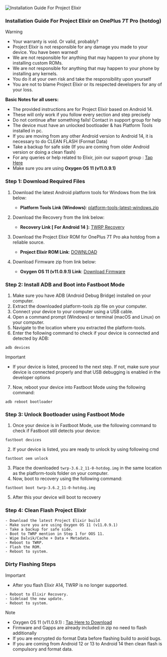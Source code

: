![Installation Guide For Project Elixir](https://i.imgur.com/42LxtAl.png)

### Installation Guide For Project Elixir on OnePlus 7T Pro (hotdog)

> [!Warning]
> * Your warranty is void. Or valid, probably?
> * Project Elixir is not responsible for any damage you made to your device. You have been warned!
> * We are not responsible for anything that may happen to your phone by installing custom ROMs.
> * We are not responsible for anything that may happen to your phone by installing any kernels.
> * You do it at your own risk and take the responsibility upon yourself
> * You are not to blame Project Elixir or its respected developers for any of your loss.
>
> **Basic Notes for all users:**  
> * The provided instructions are for Project Elixir based on Android 14.
> * These will only work if you follow every section and step precisely
> * Do not continue after something fails! Contact in support group for help
> * The device must have an unlocked bootloader & has Platform Tools installed in pc.
> * If you are moving from any other Android version to Android 14, it is necessary to do CLEAN FLASH (Format Data)
> * Take a backup for safe side (If you are coming from older Android version or doing a clean flash)
> * For any queries or help related to Elixir, join our support group : [Tap Here](https://telegram.me/Elixir_Discussion)
> * Make sure you are using **Oxygen OS 11 (v11.0.9.1)**

### Step 1: Download Required Files 
1. Download the latest Android platform tools for Windows from the link below:
   - **Platform Tools Link (Windows)**: [platform-tools-latest-windows.zip](https://dl.google.com/android/repository/platform-tools-latest-windows.zip)

2. Download the Recovery from the link below:
   - **Recovery Link [ For Android 14 ]:** [TWRP Recovery](https://dl.twrp.me/hotdog/twrp-3.6.2_11-0-hotdog.img.html)

3. Download the Project Elixir ROM for OnePlus 7T Pro aka hotdog from a reliable source.
   - **Project Elixir ROM Link**: [DOWNLOAD](https://projectelixiros.com/device/hotdog)

4. Download Firmware zip from link below:
   - **Oxygen OS 11 (v11.0.9.1) Link**: [Download Firmware](https://drive.google.com/file/d/1RDts_laWjRQ8zE550KWFwZskfOmpIVJF/view)

### Step 2: Install ADB and Boot into Fastboot Mode 
1. Make sure you have ADB (Android Debug Bridge) installed on your computer.
2. Extract the downloaded platform-tools zip file on your computer.
3. Connect your device to your computer using a USB cable.
4. Open a command prompt (Windows) or terminal (macOS and Linux) on your computer.
5. Navigate to the location where you extracted the platform-tools.
6. Enter the following command to check if your device is connected and detected by ADB:

```
adb devices
```

> [!Important]
> - If your device is listed, proceed to the next step. If not, make sure your device is connected properly and that USB debugging is enabled in the developer options

7. Now, reboot your device into Fastboot Mode using the following command:
```
adb reboot bootloader
```

### Step 3: Unlock Bootloader using Fastboot Mode 
1. Once your device is in Fastboot Mode, use the following command to check if Fastboot still detects your device:
``` 
fastboot devices
```
2. If your device is listed, you are ready to unlock by using following cmd
``` 
fastboot oem unlock
```
3. Place the downloaded `twrp-3.6.2_11-0-hotdog.img` in the same location as the platform-tools folder on your computer.
4. Now, boot to recovery using the following command:
``` 
fastboot boot twrp-3.6.2_11-0-hotdog.img
```
5. After this your device will boot to recovery

### Step 4: Clean Flash Project Elixir
```
- Download the latest Project Elixir build
- Make sure you are using Oxygen OS 11 (v11.0.9.1)
- Take a backup for safe side.
- Boot to TWRP mention in Step 1 for OOS 11.
- Wipe Dalvik/Cache + Data + Metadata.
- Reboot to TWRP.
- Flash the ROM. 
- Reboot to system.
```

### Dirty Flashing Steps 

> [!Important]
> - After you flash Elixir A14, TWRP is no longer supported.

```
- Reboot to Elixir Recovery.
- Sideload the new update.
- Reboot to system.
```

> [!Note]
> - Oxygen OS 11 (v11.0.9.1) : [Tap Here to Download](https://drive.google.com/file/d/1RDts_laWjRQ8zE550KWFwZskfOmpIVJF/view)
> - Firmware and Gapps are already included in zip no need to flash additionally
> - If you are encrypted do format Data before flashing build to avoid bugs.
> - If you are coming from Android 12 or 13 to Android 14 then clean flash is compulsory and format data.

